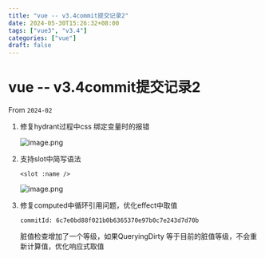 ```yaml
---
title: "vue -- v3.4commit提交记录2"
date: 2024-05-30T15:26:32+08:00
tags: ["vue3", "v3.4"]
categories: ["vue"]
draft: false
---
```


# vue -- v3.4commit提交记录2



From `2024-02`

1. 修复hydrant过程中css 绑定变量时的报错

   ![image.png](https://p9-juejin.byteimg.com/tos-cn-i-k3u1fbpfcp/23e51b66b360472ba6c2fbee71da54fd~tplv-k3u1fbpfcp-jj-mark:0:0:0:0:q75.image#?w=594&h=230&s=15146&e=png&b=4c5a2c)

2. 支持slot中简写语法

   ```vue
   <slot :name />
   ```

   

   ![image.png](https://p3-juejin.byteimg.com/tos-cn-i-k3u1fbpfcp/0679e4469afd446ba21bff93e8f460e5~tplv-k3u1fbpfcp-jj-mark:0:0:0:0:q75.image#?w=769&h=421&s=36901&e=png&b=222121)



3. 修复computed中循环引用问题，优化effect中取值

   `commitId: 6c7e0bd88f021b0b6365370e97b0c7e243d7d70b`

   脏值检查增加了一个等级，如果QueryingDirty 等于目前的脏值等级，不会重新计算值，优化响应式取值

   
